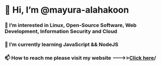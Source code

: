 <h1>👋 Hi, I’m @mayura-alahakoon </h1>
<h3> 👀 I’m interested in Linux, Open-Source Software, Web Development, Information Security and Cloud</h3>
<h3>🌱 I’m currently learning JavaScript && NodeJS </h3>
<h3>📫 How to reach me please visit my website --->><a href=https://mayura-alahakoon.github.io target="_blank">Click here</a>/ </h3>

<!---
mayura-alahakoon/mayura-alahakoon is a ✨ special ✨ repository because its `README.md` (this file) appears on your GitHub profile.
You can click the Preview link to take a look at your changes.
--->
